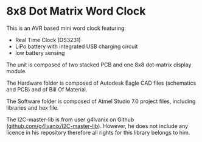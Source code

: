 # 8x8 Dot Matrix Word Clock
This is an AVR based mini word clock featuring:
* Real Time Clock (DS3231)
* LiPo battery with integrated USB charging circuit
* low battery sensing

The unit is composed of two stacked PCB and one 8x8 dot-matrix display module.


The Hardware folder is composed of Autodesk Eagle CAD files (schematics and PCB) and of Bill Of Material.

The Software folder is composed of Atmel Studio 7.0 project files, including libraries and hex file.


The I2C-master-lib is from user g4lvanix on Github ([github.com/g4lvanix/I2C-master-lib](http://github.com/g4lvanix/I2C-master-lib)). However, he does not include any licence in his repository therefore all rights for this library belongs to him.
